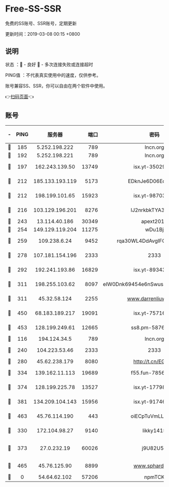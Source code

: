 # Free-SS-SSR

免费的SS账号、SSR账号，定期更新

更新时间：2019-03-08 00:15 +0800

## 说明

状态     ：🙂 - 良好 🙁 - 多次连接失败或连接超时

PING值   ：不代表真实使用中的速度，仅供参考。

账号兼容SS、SSR，你可以自由在两个软件中使用。

👉[扫码页面](https://liesauer.github.io/Free-SS-SSR/)👈

## 账号

|-|PING|服务器|端口|密码|加密方式|区域|
|:----:|:----:|:-----:|-----:|:----:|:----:|:----:|
|🙂|185|5.252.198.222|789|lncn.org|rc4|JP|
|🙂|192|5.252.198.221|789|lncn.org|rc4|JP|
|🙂|197|162.243.139.50|13749|isx.yt-35029494|aes-256-cfb|US|
|🙂|212|185.133.193.119|5173|EDknJe6D06EoWDaw|aes-256-cfb|US|
|🙂|212|198.199.101.65|15923|isx.yt-98703063|aes-256-cfb|US|
|🙂|216|103.129.196.201|8276|lJ2nrkbkTYA30wv0|aes-256-cfb|US|
|🙂|243|13.114.40.186|30349|apext2019|chacha20|JP|
|🙂|254|149.129.119.204|11275|wDu1Bj|rc4-md5|HK|
|🙂|259|109.238.6.24|9452|rqa30WL4DdAvgIFG6Fs3znzTa|aes-256-cfb|FR|
|🙂|278|107.181.154.196|2333|2333|aes-256-cfb|US|
|🙂|292|192.241.193.86|16829|isx.yt-89343714|aes-256-cfb|US|
|🙂|311|198.255.103.62|8097|eIW0Dnk69454e6nSwuspv9DmS201tQ0D|aes-256-cfb|US|
|🙂|311|45.32.58.124|2255|www.darrenliuwei.com|aes-256-cfb|JP|
|🙂|450|68.183.189.217|19091|isx.yt-75716228|aes-256-cfb|SG|
|🙂|453|128.199.249.61|12665|ss8.pm-58768243|aes-256-cfb|SG|
|🙂|116|194.124.34.5|789|lncn.org|rc4|JP|
|🙂|240|104.223.53.46|2333|2333|aes-256-cfb|US|
|🙂|280|45.62.238.179|8080|http://t.cn/EGJIyrl|rc4-md5|CA|
|🙂|334|139.162.11.113|19689|f55.fun-78561248|aes-256-cfb|SG|
|🙂|374|128.199.225.78|13527|isx.yt-17798772|aes-256-cfb|SG|
|🙂|381|134.209.104.143|15956|isx.yt-91746156|aes-256-cfb|SG|
|🙂|463|45.76.114.190|443|oiECpTuVmLLxk4Ts|aes-256-cfb|AU|
|🙁|330|172.104.98.27|9140|likky1415|aes-256-cfb|JP|
|🙁|373|27.0.232.19|60026|j9U82U53|xchacha20-ietf-poly1305|HK|
|🙁|465|45.76.125.90|8899|www.sphard.com|aes-256-cfb|AU|
|🙁|0|54.64.62.102|57206|npmTCK|rc4-md5|JP|

